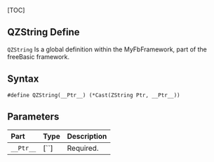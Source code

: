 [TOC]
## QZString Define

`QZString` Is a global definition within the MyFbFramework, part of the freeBasic framework.
## Syntax

```freeBasic
#define QZString(__Ptr__) (*Cast(ZString Ptr, __Ptr__))
```

## Parameters

|Part|Type|Description|
| :------------ | :------------ | :------------ |
|`__Ptr__`|[``]|Required.|
